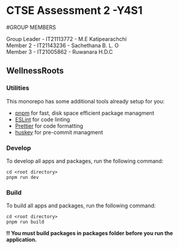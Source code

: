 # CTSE Assessment 2 -Y4S1

#GROUP MEMBERS

Group Leader - IT21113772 - M.E Katipearachchi <br/>
Member 2 - IT21143236 - Sachethana B. L. O <br/>
Member 3 - IT21005862 - Ruwanara H.D.C

## WellnessRoots

### Utilities

This monorepo has some additional tools already setup for you:

- [pnpm](https://www.npmjs.com/package/pnpm) for fast, disk space efficient package managment
- [ESLint](https://www.npmjs.com/package/eslint) for code linting
- [Prettier](https://www.npmjs.com/package/prettier) for code formatting
- [huskey](<[https://](https://www.npmjs.com/package/husky)>) for pre-commit managment

### Develop

To develop all apps and packages, run the following command:

```
cd <root directory>
pnpm run dev
```

### Build

To build all apps and packages, run the following command:

```
cd <root directory>
pnpm run build
```

**‼️ You must build packages in packages folder before you run the application.**
